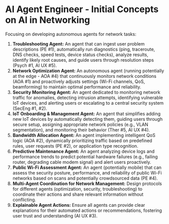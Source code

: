 # AI Agent Engineer - Initial Concepts on AI in Networking

Focusing on developing autonomous agents for network tasks:

1.  **Troubleshooting Agent:** An agent that can ingest user problem descriptions (PE #1), automatically run diagnostics (ping, traceroute, DNS checks, speed tests, device status checks), analyze results, identify likely root causes, and guide users through resolution steps (Psych #1, AI UX #5).
2.  **Network Optimization Agent:** An autonomous agent (running potentially at the edge - AOA #4) that continuously monitors network conditions (AOA #1) and proactively adjusts settings (Wi-Fi channels, QoS, beamforming) to maintain optimal performance and reliability.
3.  **Security Monitoring Agent:** An agent dedicated to monitoring network traffic for anomalies, detecting intrusion attempts, identifying vulnerable IoT devices, and alerting users or escalating to a central security system (SecEng #1, #2).
4.  **IoT Onboarding & Management Agent:** An agent that simplifies adding new IoT devices by automatically detecting them, guiding users through secure setup, assigning appropriate network policies (e.g., VLAN segmentation), and monitoring their behavior (Ther #5, AI UX #4).
5.  **Bandwidth Allocation Agent:** An agent implementing intelligent QoS logic (AOA #2), dynamically prioritizing traffic based on predefined rules, user requests (PE #2), or application type recognition.
6.  **Predictive Maintenance Agent:** An agent analyzing device logs and performance trends to predict potential hardware failures (e.g., failing router, degrading cable modem signal) and alert users proactively.
7.  **Public Wi-Fi Assessment Agent:** An agent (potentially mobile) that can assess the security posture, performance, and reliability of public Wi-Fi networks based on scans and potentially crowdsourced data (PE #4).
8.  **Multi-Agent Coordination for Network Management:** Design protocols for different agents (optimization, security, troubleshooting) to coordinate their actions and share relevant information without conflicting.
9.  **Explainable Agent Actions:** Ensure all agents can provide clear explanations for their automated actions or recommendations, fostering user trust and understanding (AI UX #3). 